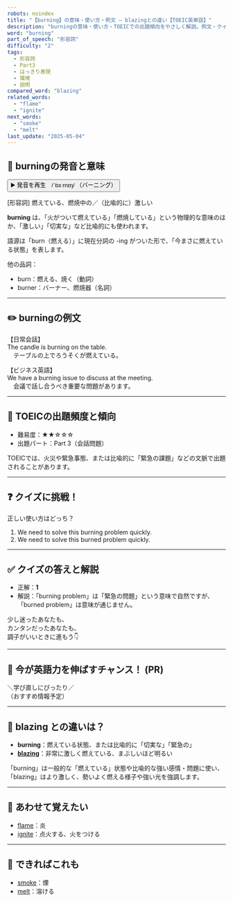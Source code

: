 ```yaml
---
robots: noindex
title: "【burning】の意味・使い方・例文 ― blazingとの違い【TOEIC英単語】"
description: "burningの意味・使い方・TOEICでの出題傾向をやさしく解説。例文・クイズ付きでblazingとの違いもわかりやすく学べます。"
word: "burning"
part_of_speech: "形容詞"
difficulty: "2"
tags:
  - 形容詞
  - Part3
  - はっきり表現
  - 環境
  - 説明
compared_word: "blazing"
related_words:
  - "flame"
  - "ignite"
next_words:
  - "smoke"
  - "melt"
last_update: "2025-05-04"
---
```


## 🔰 burningの発音と意味

<button class="play-audio" onclick="playTTS('burning')">
  <span class="play-audio-main">
    ▶️ 発音を再生　/ˈbɜːrnɪŋ/
  </span>
  <span class="play-audio-sub">
    （バーニング）
  </span>
</button>

[形容詞] 燃えている、燃焼中の／（比喩的に）激しい

**burning** は、「火がついて燃えている」「燃焼している」という物理的な意味のほか、「激しい」「切実な」など比喩的にも使われます。

語源は「burn（燃える）」に現在分詞の -ing がついた形で、「今まさに燃えている状態」を表します。

他の品詞：  
- burn：燃える、焼く（動詞）
- burner：バーナー、燃焼器（名詞）

---

## ✏️ burningの例文

【日常会話】  
The candle is burning on the table.  
　テーブルの上でろうそくが燃えている。

【ビジネス英語】  
We have a burning issue to discuss at the meeting.  
　会議で話し合うべき重要な問題があります。

---

## 🎯 TOEICの出題頻度と傾向

- 難易度：★★☆☆☆
- 出題パート：Part 3（会話問題）

TOEICでは、火災や緊急事態、または比喩的に「緊急の課題」などの文脈で出題されることがあります。

---

## ❓ クイズに挑戦！

正しい使い方はどっち？

1. We need to solve this burning problem quickly.  
2. We need to solve this burned problem quickly.

---

## ✅ クイズの答えと解説

- 正解：**1**
- 解説：「burning problem」は「緊急の問題」という意味で自然ですが、「burned problem」は意味が通じません。

少し迷ったあなたも、  
カンタンだったあなたも、  
調子がいいときに進もう👇️

---

## 🚀 今が英語力を伸ばすチャンス！ (PR)

<div class="info-center">
＼学び直しにぴったり／<br>  
（おすすめ情報予定）
</div>

---

## 🤔  blazing との違いは？

- **burning**：燃えている状態、または比喩的に「切実な」「緊急の」
- **[blazing](/blazing)**：非常に激しく燃えている、まぶしいほど明るい

「burning」は一般的な「燃えている」状態や比喩的な強い感情・問題に使い、「blazing」はより激しく、勢いよく燃える様子や強い光を強調します。

---

## 🧩 あわせて覚えたい

- [flame](/flame)：炎
- [ignite](/ignite)：点火する、火をつける

---

## 📖 できればこれも

- [smoke](/smoke)：煙
- [melt](/melt)：溶ける

<!-- cvid: aid19_bid41 -->
